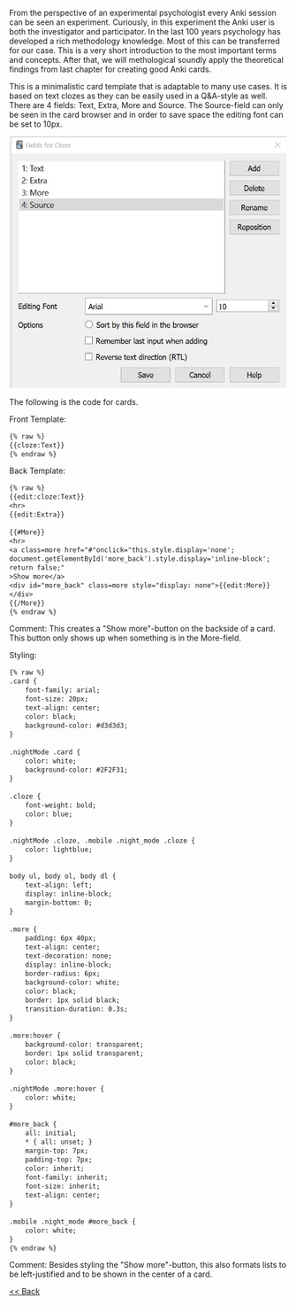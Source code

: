 From the perspective of an experimental psychologist every Anki session can be seen an experiment. Curiously, in this experiment the Anki user is both the investigator and participator. In the last 100 years psychology has developed a rich methodology knowledge. Most of this can be transferred for our case. This is a very short introduction to the most important terms and concepts. After that, we will methological soundly apply the theoretical findings from last chapter for creating good Anki cards.



This is a minimalistic card template that is adaptable to many use cases. It is based on text clozes as they can be easily used in a Q&A-style as well. There are 4 fields: Text, Extra, More and Source. The Source-field can only be seen in the card browser and in order to save space the editing font can be set to 10px. 

<center><img src="fields.jpg" width="500"></center>

The following is the code for cards.

Front Template:
``` 
{% raw %}
{{cloze:Text}}
{% endraw %}
``` 

Back Template:
``` 
{% raw %}
{{edit:cloze:Text}}
<hr>
{{edit:Extra}}

{{#More}}
<hr>
<a class=more href="#"onclick="this.style.display='none';
document.getElementById('more_back').style.display='inline-block';
return false;"
>Show more</a>
<div id="more_back" class=more style="display: none">{{edit:More}}</div>
{{/More}}
{% endraw %}
``` 
Comment: This creates a "Show more"-button on the backside of a card. This button only shows up when something is in the More-field. 


Styling:

``` 
{% raw %}
.card {
    font-family: arial;
    font-size: 20px;
    text-align: center;
    color: black;
    background-color: #d3d3d3;
}

.nightMode .card {
    color: white;
    background-color: #2F2F31;
}

.cloze {
    font-weight: bold;
    color: blue;
}

.nightMode .cloze, .mobile .night_mode .cloze {
    color: lightblue;
}

body ul, body ol, body dl {
    text-align: left;
    display: inline-block;
    margin-bottom: 0;
}

.more {
    padding: 6px 40px;
    text-align: center;
    text-decoration: none;
    display: inline-block;
    border-radius: 6px;
    background-color: white; 
    color: black;
    border: 1px solid black;
    transition-duration: 0.3s;
}

.more:hover {
    background-color: transparent;
    border: 1px solid transparent;
    color: black;
}

.nightMode .more:hover {
    color: white;
}

#more_back {
    all: initial;
    * { all: unset; }
    margin-top: 7px;
    padding-top: 7px;
    color: inherit;
    font-family: inherit;
    font-size: inherit;
    text-align: center;
}

.mobile .night_mode #more_back {
    color: white;
}
{% endraw %}
``` 
Comment: Besides styling the "Show more"-button, this also formats lists to be left-justified and to be shown in the center of a card.


[<< Back](../index.md)
